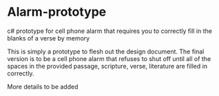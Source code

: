 # Alarm-prototype

c# prototype for cell phone alarm that requires you to correctly fill in the blanks of a verse by memory

This is simply a prototype to flesh out the design document. The final version is to be a cell phone alarm that refuses to shut off until all of the spaces in the provided passage, scripture, verse, literature are filled in correctly. 

More details to be added
